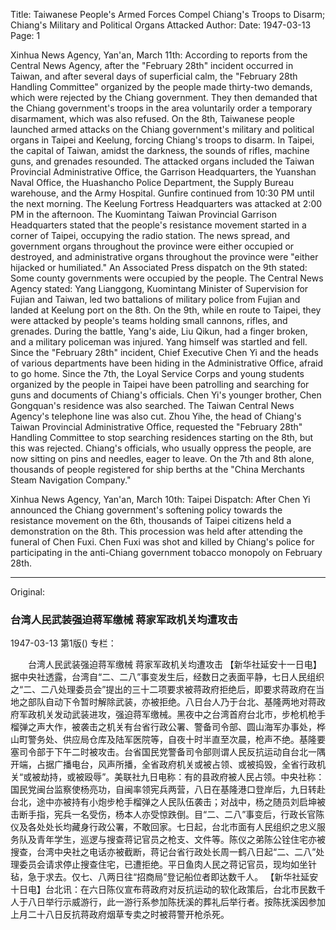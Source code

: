 Title: Taiwanese People's Armed Forces Compel Chiang's Troops to Disarm; Chiang's Military and Political Organs Attacked
Author:
Date: 1947-03-13
Page: 1

Xinhua News Agency, Yan'an, March 11th: According to reports from the Central News Agency, after the "February 28th" incident occurred in Taiwan, and after several days of superficial calm, the "February 28th Handling Committee" organized by the people made thirty-two demands, which were rejected by the Chiang government. They then demanded that the Chiang government's troops in the area voluntarily order a temporary disarmament, which was also refused. On the 8th, Taiwanese people launched armed attacks on the Chiang government's military and political organs in Taipei and Keelung, forcing Chiang's troops to disarm. In Taipei, the capital of Taiwan, amidst the darkness, the sounds of rifles, machine guns, and grenades resounded. The attacked organs included the Taiwan Provincial Administrative Office, the Garrison Headquarters, the Yuanshan Naval Office, the Huashancho Police Department, the Supply Bureau warehouse, and the Army Hospital. Gunfire continued from 10:30 PM until the next morning. The Keelung Fortress Headquarters was attacked at 2:00 PM in the afternoon. The Kuomintang Taiwan Provincial Garrison Headquarters stated that the people's resistance movement started in a corner of Taipei, occupying the radio station. The news spread, and government organs throughout the province were either occupied or destroyed, and administrative organs throughout the province were "either hijacked or humiliated." An Associated Press dispatch on the 9th stated: Some county governments were occupied by the people. The Central News Agency stated: Yang Lianggong, Kuomintang Minister of Supervision for Fujian and Taiwan, led two battalions of military police from Fujian and landed at Keelung port on the 8th. On the 9th, while en route to Taipei, they were attacked by people's teams holding small cannons, rifles, and grenades. During the battle, Yang's aide, Liu Qikun, had a finger broken, and a military policeman was injured. Yang himself was startled and fell. Since the "February 28th" incident, Chief Executive Chen Yi and the heads of various departments have been hiding in the Administrative Office, afraid to go home. Since the 7th, the Loyal Service Corps and young students organized by the people in Taipei have been patrolling and searching for guns and documents of Chiang's officials. Chen Yi's younger brother, Chen Gongquan's residence was also searched. The Taiwan Central News Agency's telephone line was also cut. Zhou Yihe, the head of Chiang's Taiwan Provincial Administrative Office, requested the "February 28th" Handling Committee to stop searching residences starting on the 8th, but this was rejected. Chiang's officials, who usually oppress the people, are now sitting on pins and needles, eager to leave. On the 7th and 8th alone, thousands of people registered for ship berths at the "China Merchants Steam Navigation Company."

Xinhua News Agency, Yan'an, March 10th: Taipei Dispatch: After Chen Yi announced the Chiang government's softening policy towards the resistance movement on the 6th, thousands of Taipei citizens held a demonstration on the 8th. This procession was held after attending the funeral of Chen Fuxi. Chen Fuxi was shot and killed by Chiang's police for participating in the anti-Chiang government tobacco monopoly on February 28th.



<hr /> 

Original: 


### 台湾人民武装强迫蒋军缴械  蒋家军政机关均遭攻击

1947-03-13
第1版()
专栏：

　　台湾人民武装强迫蒋军缴械
    蒋家军政机关均遭攻击
    【新华社延安十一日电】据中央社透露，台湾自“二、二八”事变发生后，经数日之表面平静，七日人民组织之“二、二八处理委员会”提出的三十二项要求被蒋政府拒绝后，即要求蒋政府在当地之部队自动下令暂时解除武装，亦被拒绝。八日台人乃于台北、基隆两地对蒋政府军政机关发动武装进攻，强迫蒋军缴械。黑夜中之台湾首府台北市，步枪机枪手榴弹之声大作，被袭击之机关有台省行政公署、警备司令部、圆山海军办事处，桦山町警务处、供应局仓库及陆军医院等，自夜十时半直至次晨，枪声不绝。基隆要塞司令部于下午二时被攻击。台省国民党警备司令部则谓人民反抗运动自台北一隅开端，占据广播电台，风声所播，全省政府机关或被占领、或被捣毁，全省行政机关“或被劫持，或被殴辱”。美联社九日电称：有的县政府被人民占领。中央社称：国民党闽台监察使杨亮功，自闽率领宪兵两营，八日在基隆港口登岸后，九日转赴台北，途中亦被持有小炮步枪手榴弹之人民队伍袭击；对战中，杨之随员刘启坤被击断手指，宪兵一名受伤，杨本人亦受惊跌倒。目“二、二八”事变后，行政长官陈仪及各处处长均藏身行政公署，不敢回家。七日起，台北市面有人民组织之忠义服务队及青年学生，巡逻与搜查蒋记官员之枪支、文件等。陈仪之弟陈公铨住宅亦被搜查，台湾中央社之电话亦被截断，蒋记台省行政处长周一鹤八日起“二、二八”处理委员会请求停止搜查住宅，已遭拒绝。平日鱼肉人民之蒋记官员，现均如坐针毡，急于求去。仅七、八两日往“招商局”登记船位者即达数千人。
    【新华社延安十日电】台北讯：在六日陈仪宣布蒋政府对反抗运动的软化政策后，台北市民数千人于八日举行示威游行，此一游行系参加陈抚溪的葬礼后举行者。按陈抚溪因参加上月二十八日反抗蒋政府烟草专卖之时被蒋警开枪杀死。
